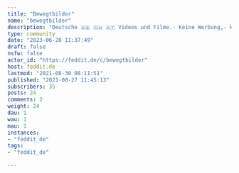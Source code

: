 ```yaml
---
title: "Bewegtbilder" 
name: "bewegtbilder"
description: "Deutsche 🇩🇪 🇨🇭 🇦🇹 Videos und Filme.- Keine Werbung,- keine Spoiler."
type: community
date: "2023-06-20 11:37:49"
draft: false
nsfw: false
actor_id: "https://feddit.de/c/bewegtbilder"
host: feddit.de
lastmod: "2021-08-30 08:11:51"
published: "2021-08-27 11:45:13"
subscribers: 35
posts: 24
comments: 2
weight: 24
dau: 1
wau: 1
mau: 1
instances:
- "feddit_de"
tags: 
- "feddit_de"

---
```

